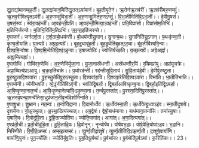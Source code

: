 

  
द्यु॒तद्या॑मानम्बृह॒तीं। द्यु॒तद्या॑मान॒मिति॑द्यु॒तत्ऽया॑मानं। बृ॒ह॒तीमृ॒तेन॑। ऋ॒तेन॑ऋ॒तव॑रीं। ऋ॒तव॑रीमरु॒णप्सुं॑। ऋ॒तव॒रीमित्यृ॒तऽव॑रीं। अ॒रु॒णप्सुं॑विभा॒तीं। अ॒रु॒णप्सु॒मित॑रु॒णऽप्सुं॑। वि॒भा॒तीमिति॑वि॒ऽभा॒तीं।। दे॒वीमु॒षसं॑। उ॒षसं॒स्वः॑। स्व॑रा॒वह॑न्तीं। आ॒वह॑न्तीं॒प्रति॑। आ॒वह॑न्ती॒मित्या॒ऽवह॑न्तीं। प्रति॒विप्रा॑सो। विप्रा॑सोम॒तिभिः॑। म॒तिभि॑र्जरन्ते। म॒तिभि॒रिति॑म॒तिऽभिः॑। ज॒र॒न्त॒इति॑जरन्ते।।  
ए॒षाजनं॑। जनं॑दर्श॒ता। द॒र्श॒ताबो॒धय॑न्ती। बो॒धय॑न्तीसु॒गान्। सु॒गान्प॒थः। सु॒गानिति॑सु॒ऽगान्। प॒थःकृ॑ण्व॒ती। कृ॒ण्व॒तीया॑ति। या॒त्यग्रे॑। अग्र॒इत्यग्रे॑।। बृ॒ह॒द्र॒थाबृ॑ह॒ती। बृ॒ह॒द्र॒थेति॑बृ॒हत्ऽर॒था। बृ॑ह॒तीवि॑श्वमि॒न्वा। वि॒श्व॒मि॒न्वोषाः। वि॒श्व॒मि॒न्वेति॑वि॒श्वं॒ऽइ॒न्वा। उ॒षाज्योतिः॑। ज्योति॑र्यच्छति। य॒च्छ॒त्यग्रे॑। अग्रे॒अह्नां॑। अह्ना॒मित्यह्नां॑।।  
ए॒षागोभिः॑। गोभि॑ररु॒णेभिः॑। अ॒रु॒णेभि॑र्युजा॒ना। यु॒जा॒नास्रे॑धन्ती। अस्रे॑धन्तीर॒यिं। र॒यिमप्रा॑यु। अप्रा॑युचक्रे। अप्रा॒य्वित्य॑प्रऽआयु। च॒क्र॒इति॑चक्रे।। प॒थोरद॑न्ती। रद॑न्तीसुवि॒ताय॑। सु॒वि॒ताय॑दे॒वी। दे॒वीपु॑रुष्टु॒ता। पु॒रु॒ष्टु॒तावि॒श्ववा॑रा। पु॒रु॒स्तु॒तेति॑पु॒रु॒ऽस्तु॒ता। वि॒श्ववा॑रा॒वि। वि॒श्ववा॒रेति॑वि॒श्वऽवा॑रा। विभा॑ति। भा॒तीति॑भाति।।  
ए॒षाव्ये॑नी। व्ये॑नीभवति। व्ये॒३॒॑नीति॑विऽए॑नी। भव॑तिद्वि॒बर्हाः॑। द्वि॒बर्हा॑आविष्कृण्व॒ना। द्वि॒बर्हा॒इति॑द्वि॒ऽबर्हाः॑। आ॒वि॒ष्कृ॒ण्वा॒नात॒न्वं॑। आ॒विः॒कृ॒ण्वा॒नेत्या॑विः॒ऽकृ॒ण्वा॒ना। त॒न्वं॑पु॒रस्ता॑त्। पु॒रस्ता॒दिति॑पु॒रस्ता॑त्।। ऋ॒तस्य॒पन्था॒मन्वे॑तिसा॒धुप्र॑जान॒तीव॒नदिशो॑मिनाति।।  
ए॒षाशु॒भ्रा। शु॒भ्रान। नत॒न्वः॑। त॒न्वो॑विदा॒ना। वि॒दानोर्ध्वेव॑। ऊ॒र्ध्वेव॑स्ना॒ती। ऊ॒र्ध्वेवेत्यू॒ध्वाऽइ॑व। स्ना॒तीदृ॒शये॑। दृ॒शये॑नः। नो॒अ॒स्था॒त्। अ॒स्था॒दित्य॑स्थात्।। अप॒द्वेषः॑। द्वेषो॒बाध॑मानाः। बाध॑माना॒तमां॑सि। तमां॑स्यु॒षाः। उ॒षादि॒वः। दि॒वोदु॑हि॒ता। दु॒हि॒ताज्योति॑षा। ज्योति॒षागा॑त्। आगा॑त्। अ॒गा॒दित्यगा॑त्।।  
ए॒षप्र॑ती॒ची। प्र॒ती॒चीदु॑हि॒ता। दु॒हि॒तादि॒वः। दि॒वोनॄन्। नॄन्योषे॑व। योषे॑वभ॒द्राः। योषे॒वेति॒योषा॑ऽइव। भ॒द्रानि। निरि॑णीते। रि॒णी॒ते॒अप्सः॑। अप्स॒इत्यप्सः॑।। व्यू॒र्ण्व॒तीदा॒शुषे॑। व्यू॒र्ण्व॒तीति॑वि॒ऽऊ॒र्ण्व॒ती। दा॒शुषे॒वार्या॑णि। वार्या॑णि॒पुनः॑। पुन॒र्ज्योतिः॑। ज्योति॑र्युव॒तिः। यु॒व॒तिःपू॒र्वथा॑। पू॒र्वथा॑कः। पू॒र्वथेति॑पू॒र्वऽथा॑। क॒रिति॑कः।। 23।  
